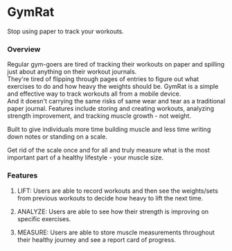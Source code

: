# GymRat
Stop using paper to track your workouts.

### Overview
Regular gym-goers are tired of tracking their workouts on paper and spilling just about anything on their workout journals.  
They're tired of flipping through pages of entries to figure out what exercises to do and how heavy the weights should be.
GymRat is a simple and effective way to track workouts all from a mobile device.  
And it doesn't carrying the same risks of same wear and tear as a traditional paper journal.
Features include storing and creating workouts, analyzing strength improvement, and tracking muscle growth - not weight.

Built to give individuals more time building muscle and less time writing down notes or standing on a scale.

Get rid of the scale once and for all and truly measure what is the most important part of a healthy lifestyle - your muscle size.

### Features
1. LIFT: Users are able to record workouts and then see the weights/sets from previous workouts to decide how heavy to lift the next time.

2. ANALYZE: Users are able to see how their strength is improving on specific exercises.

3. MEASURE: Users are able to store muscle measurements throughout their healthy journey and see a report card of progress.
